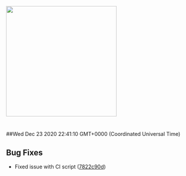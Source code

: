 <img width="300px" src="https://sickrage.ca/img/logo-stacked.png" />

# 

##Wed Dec 23 2020 22:41:10 GMT+0000 (Coordinated Universal Time)


## Bug Fixes
  - Fixed issue with CI script
  ([7822c90d](https://gitlab-ci-token:sLHNLyAFjhyLRN1fSD4i@git.sickrage.ca/SiCKRAGE/sickrage/commit/7822c90d6ad6d89d07c05a0de707c205a8dcf657))





